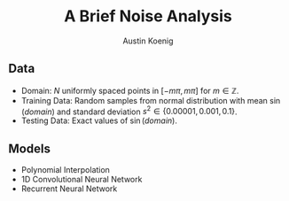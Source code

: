 # <center>A Brief Noise Analysis</center>

<center>Austin Koenig</center>

## Data

- Domain: $N$ uniformly spaced points in $[-m\pi, m\pi]$ for $m\in\mathbb{Z}$.
- Training Data: Random samples from normal distribution with mean $\sin{(domain)}$ and standard deviation $s^2\in \{ 0.00001, 0.001, 0.1 \}$.
- Testing Data: Exact values of $\sin{(domain)}$.

## Models

- Polynomial Interpolation
- 1D Convolutional Neural Network
- Recurrent Neural Network
